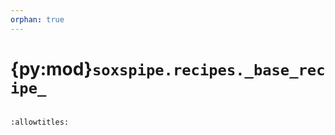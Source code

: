 ```yaml
---
orphan: true
---
```


# {py:mod}`soxspipe.recipes._base_recipe_`

```{py:module} soxspipe.recipes._base_recipe_
```

```{autodoc2-docstring} soxspipe.recipes._base_recipe_
:allowtitles:
```
